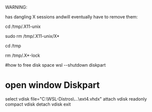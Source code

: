 WARNING:

has dangling X sessions andwill eventually have to remove them:


cd /tmp/.X11-unix

sudo rm /tmp/.X11-unix/X*


cd /tmp

rm /tmp/.X*-lock


#how to free disk space
wsl --shutdown
diskpart
# open window Diskpart
select vdisk file="C:\WSL-Distros\…\ext4.vhdx"
attach vdisk readonly
compact vdisk
detach vdisk
exit

